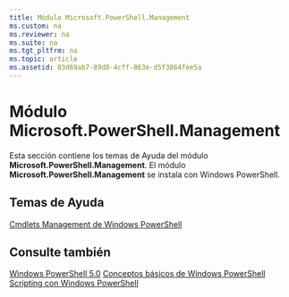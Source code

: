 ```yaml
---
title: Módulo Microsoft.PowerShell.Management
ms.custom: na
ms.reviewer: na
ms.suite: na
ms.tgt_pltfrm: na
ms.topic: article
ms.assetid: 03d69ab7-89d8-4cff-863e-d5f3864fee5a
---
```

# Módulo Microsoft.PowerShell.Management
Esta sección contiene los temas de Ayuda del módulo **Microsoft.PowerShell.Management**. El módulo **Microsoft.PowerShell.Management** se instala con Windows PowerShell.

## Temas de Ayuda
[Cmdlets Management de Windows PowerShell](http://go.microsoft.com/fwlink/?LinkID=245862)

## Consulte también
[Windows PowerShell 5.0](Windows-PowerShell-5.0.md)
[Conceptos básicos de Windows PowerShell](https://technet.microsoft.com/en-us/library/4b75f1e4-f327-48f3-92ab-bf5435094d41)
[Scripting con Windows PowerShell](../../getting-started/fundamental/Scripting-with-Windows-PowerShell.md)



<!--HONumber=May16_HO2-->


